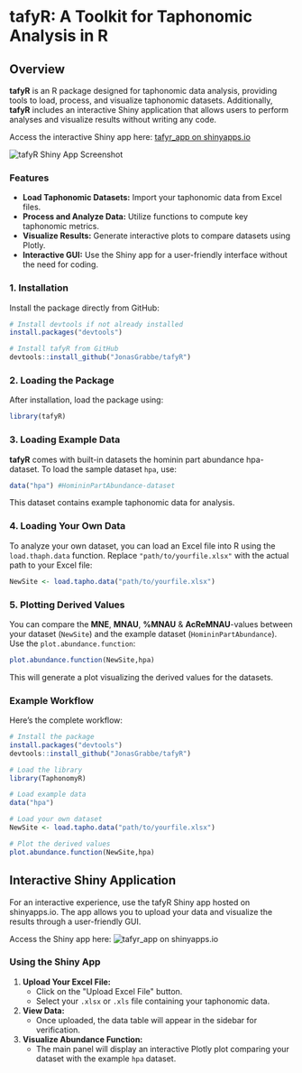 # tafyR: A Toolkit for Taphonomic Analysis in R

## Overview

**tafyR** is an R package designed for taphonomic data analysis, providing tools to load, process, and visualize taphonomic datasets. Additionally, **tafyR** includes an interactive Shiny application that allows users to perform analyses and visualize results without writing any code.

Access the interactive Shiny app here: [tafyr_app on shinyapps.io](https://zojobx-jonas-grabbe.shinyapps.io/tafyr_app/)

![tafyR Shiny App Screenshot](https://github.com/JonasGrabbe/tafyR/edit/main/shiny_app_screenshot.png)

### Features

- **Load Taphonomic Datasets:** Import your taphonomic data from Excel files.
- **Process and Analyze Data:** Utilize functions to compute key taphonomic metrics.
- **Visualize Results:** Generate interactive plots to compare datasets using Plotly.
- **Interactive GUI:** Use the Shiny app for a user-friendly interface without the need for coding.


### 1. Installation

Install the package directly from GitHub:

```R
# Install devtools if not already installed
install.packages("devtools")

# Install tafyR from GitHub
devtools::install_github("JonasGrabbe/tafyR")
```

### 2. Loading the Package

After installation, load the package using:

```R
library(tafyR)
```

### 3. Loading Example Data

**tafyR** comes with built-in datasets the hominin part abundance hpa-dataset. To load the sample dataset `hpa`, use:

```R
data("hpa") #HomininPartAbundance-dataset
```

This dataset contains example taphonomic data for analysis.

### 4. Loading Your Own Data

To analyze your own dataset, you can load an Excel file into R using the `load.thaph.data` function. Replace `"path/to/yourfile.xlsx"` with the actual path to your Excel file:

```R
NewSite <- load.tapho.data("path/to/yourfile.xlsx")
```

### 5. Plotting Derived Values

You can compare the **MNE**, **MNAU**, **%MNAU** & **AcReMNAU**-values between your dataset (`NewSite`) and the example dataset (`HomininPartAbundance`). Use the `plot.abundance.function`:

```R
plot.abundance.function(NewSite,hpa)
```

This will generate a plot visualizing the derived values for the datasets.

### Example Workflow

Here’s the complete workflow:

```R
# Install the package
install.packages("devtools")
devtools::install_github("JonasGrabbe/tafyR")

# Load the library
library(TaphonomyR)

# Load example data
data("hpa")

# Load your own dataset
NewSite <- load.tapho.data("path/to/yourfile.xlsx")

# Plot the derived values
plot.abundance.function(NewSite,hpa)
```

## Interactive Shiny Application
For an interactive experience, use the tafyR Shiny app hosted on shinyapps.io. The app allows you to upload your data and visualize the results through a user-friendly GUI.

Access the Shiny app here: ![tafyr_app on shinyapps.io](https://zojobx-jonas-grabbe.shinyapps.io/tafyr_app/)

### Using the Shiny App

1. **Upload Your Excel File:**
   - Click on the "Upload Excel File" button.
   - Select your `.xlsx` or `.xls` file containing your taphonomic data.
2. **View Data:**
   - Once uploaded, the data table will appear in the sidebar for verification.
3. **Visualize Abundance Function:**
   - The main panel will display an interactive Plotly plot comparing your dataset with the example `hpa` dataset.
